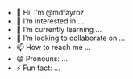 - 👋 Hi, I’m @mdfayroz
- 👀 I’m interested in ...
- 🌱 I’m currently learning ...
- 💞️ I’m looking to collaborate on ...
- 📫 How to reach me ...
- 😄 Pronouns: ...
- ⚡ Fun fact: ...

<!---
mdfayroz/mdfayroz is a ✨ special ✨ repository because its `README.md` (this file) appears on your GitHub profile.
You can click the Preview link to take a look at your changes.
--->
